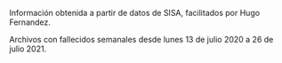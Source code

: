 Información obtenida a partir de datos de SISA, facilitados por Hugo Fernandez.

Archivos con fallecidos semanales desde lunes 13 de julio 2020 a 26 de julio 2021.

